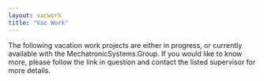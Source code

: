 ```yaml
---
layout: vacwork
title: "Vac Work"
---
```


The following vacation work projects are either in progress, or currently available with the MechatronicSystems.Group. If you would like to know more, please follow the link in question and contact the listed supervisor for more details.
